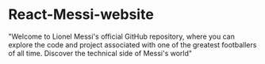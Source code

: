 # React-Messi-website
"Welcome to Lionel Messi's official GitHub repository, where you can explore the code and project associated with one of the greatest footballers of all time. Discover the technical side of Messi's world"
